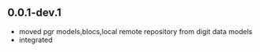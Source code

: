 

## 0.0.1-dev.1


* moved pgr models,blocs,local remote repository from digit data models
* integrated 